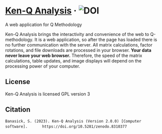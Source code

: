 # [Ken-Q Analysis](https://shawnbanasick.github.io/ken-q-analysis/index.html) &middot; ![DOI](https://zenodo.org/badge/54827906.svg)

A web application for Q Methodology

Ken-Q Analysis brings the interactivity and convenience of the web to Q-methodology. It is a web application, so after the page has loaded there is no further communication with the server. All matrix calculations, factor rotations, and file downloads are processed in your browser. **Your data never leave your web browser.** Therefore, the speed of the matrix calculations, table updates, and image displays will depend on the processing power of your computer.


<!-- The User Guide and help manual is available [here](https://ken_q_tools.gitbooks.io/ken-q-analysis-reference-guide/content/) -->

## License

Ken-Q Analysis is licensed GPL version 3


## Citation
`Banasick, S. (2023). Ken-Q Analysis (Version 2.0.0) [Computer software]. `
`     https://doi.org/10.5281/zenodo.8310377`
